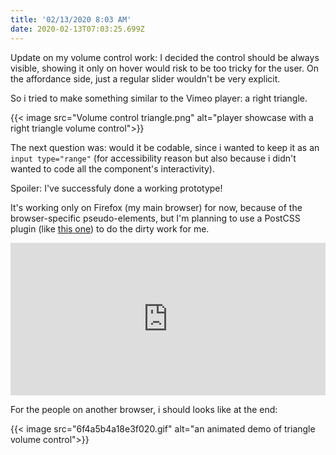 ```yaml
---
title: '02/13/2020 8:03 AM'
date: 2020-02-13T07:03:25.699Z
---
```

Update on my volume control work: I decided the control should be always visible, showing it only on hover would risk to be too tricky for the user. On the affordance side, just a regular slider wouldn't be very explicit.

So i tried to make something similar to the Vimeo player: a right triangle.

{{< image src="Volume control triangle.png" alt="player showcase with a right triangle volume control">}}

The next question was: would it be codable, since i wanted to keep it as an `input type="range"` (for accessibility reason but also because i didn't wanted to code all the component's interactivity).

Spoiler: I've successfuly done a working prototype!

It's working only on Firefox (my main browser) for now, because of the browser-specific pseudo-elements, but I'm planning to use a PostCSS plugin (like [this one](https://github.com/jonathantneal/postcss-input-range)) to do the dirty work for me.

<iframe height="244" style="width: 100%;" scrolling="no" title="Customized Range POC" src="https://codepen.io/Tixie/embed/preview/MWwgoRR?height=244&theme-id=dark&default-tab=css,result" frameborder="no" allowtransparency="true" allowfullscreen="true">
  See the Pen <a href='https://codepen.io/Tixie/pen/MWwgoRR'>Customized Range POC</a> by Tixie
  (<a href='https://codepen.io/Tixie'>@Tixie</a>) on <a href='https://codepen.io'>CodePen</a>.
</iframe>

For the people on another browser, i should looks like at the end:

{{< image src="6f4a5b4a18e3f020.gif" alt="an animated demo of triangle volume control">}}
